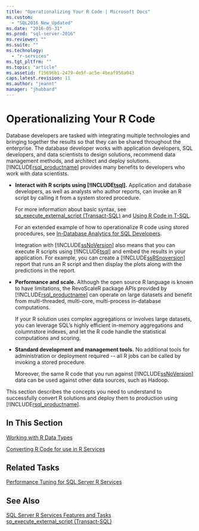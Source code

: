 ```yaml
---
title: "Operationalizing Your R Code | Microsoft Docs"
ms.custom: 
  - "SQL2016_New_Updated"
ms.date: "2016-05-31"
ms.prod: "sql-server-2016"
ms.reviewer: ""
ms.suite: ""
ms.technology: 
  - "r-services"
ms.tgt_pltfrm: ""
ms.topic: "article"
ms.assetid: f15696b1-2479-4e5f-ac5e-4beaf958a043
caps.latest.revision: 11
ms.author: "jeannt"
manager: "jhubbard"
---
```

# Operationalizing Your R Code
  Database developers are tasked with integrating multiple technologies and bringing together the results so that they can be shared throughout the enterprise. The database developer works with application developers, SQL developers, and data scientists to design solutions, recommend data management methods, and architect and deploy solutions. [!INCLUDE[rsql_productname](../../advanced-analytics/r-services/includes/rsql-productname-md.md)] provides many benefits to developers who work with data scientists.  
  
-   **Interact with R scripts using [!INCLUDE[tsql](../../advanced-analytics/r-services/includes/tsql-md.md)].** Application and database developers, as well as analysts who author reports, can invoke an R script by calling it from a system stored procedure.  
  
     For more information about basic syntax, see [sp_execute_external_script &#40;Transact-SQL&#41;](../../relational-databases/system-stored-procedures/sp-execute-external-script-transact-sql.md) and [Using R Code in T-SQL](../../advanced-analytics/r-services/tutorials/using-r-code-in-transact-sql-sql-server-r-services.md).  
 
    For an extended example of how to operationalize R code using stored procedures, see [In-Database Analytics for SQL Developers](../../advanced-analytics/r-services/tutorials/in-database-advanced-analytics-for-sql-developers-tutorial.md).
  
     Integration with [!INCLUDE[ssNoVersion](../../advanced-analytics/r-services/includes/ssnoversion-md.md)] also means that you can execute R scripts using [!INCLUDE[tsql](../../advanced-analytics/r-services/includes/tsql-md.md)] and embed the results in your application. For example, you can create a [!INCLUDE[ssRSnoversion](../../advanced-analytics/r-services/includes/ssrsnoversion-md.md)] report that runs an R script and then display the plots along with the predictions in the report.  
  
-   **Performance and scale.** Although the open source R language is known to have limitations, the RevoScaleR package APIs provided by [!INCLUDE[rsql_productname](../../advanced-analytics/r-services/includes/rsql-productname-md.md)] can operate on large datasets and benefit from multi-threaded, multi-core, multi-process in-database computations.  
  
     If your R solution uses complex aggregations or involves large datasets, you can leverage SQL’s highly efficient in-memory aggregations and columnstore indexes, and let the R code handle the statistical computations and scoring.  
  
-   **Standard development and management tools.** No additional tools for administration or deployment required -- all R jobs can be called by invoking a stored procedure.  
  
     Moreover, the same R code that you run against [!INCLUDE[ssNoVersion](../../advanced-analytics/r-services/includes/ssnoversion-md.md)] data can be used against other data sources, such as Hadoop.  
  
 This section describes the concepts you need to understand to successfully convert R solutions and deploy them to production using [!INCLUDE[rsql_productname](../../advanced-analytics/r-services/includes/rsql-productname-md.md)].  
  
## In This Section

[Working with R Data Types](../../advanced-analytics/r-services/working-with-r-data-types.md)

[Converting R Code for use in R Services](../../advanced-analytics/r-services/converting-r-code-for-use-in-r-services.md)

##  <a name="bkmk_RelatedTasks"></a> Related Tasks  
  
[Performance Tuning for SQL Server R Services](../../advanced-analytics/r-services/sql-server-r-services-performance-tuning.md)
 
## See Also  
 [SQL Server R Services Features and Tasks](../../advanced-analytics/r-services/sql-server-r-services-features-and-tasks.md)   
 [sp_execute_external_script &#40;Transact-SQL&#41;](../../relational-databases/system-stored-procedures/sp-execute-external-script-transact-sql.md)  
  
  